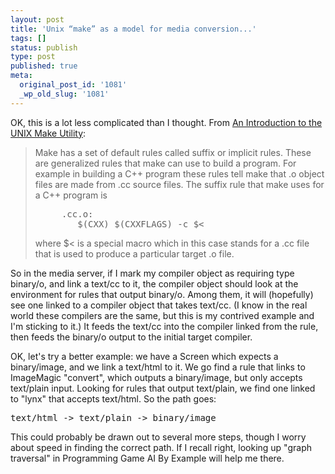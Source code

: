 ```yaml
---
layout: post
title: 'Unix “make” as a model for media conversion...'
tags: []
status: publish
type: post
published: true
meta:
  original_post_id: '1081'
  _wp_old_slug: '1081'
---
```

OK, this is a lot less complicated than I thought.  From <a href="http://frank.mtsu.edu/~csdept/FacilitiesAndResources/make.htm">An Introduction to the UNIX Make Utility</a>:

<blockquote>

Make has a set of default rules called suffix or implicit rules. These are generalized rules that make can use to build a program. For example in building a C++ program these rules tell make that .o object files are made from .cc source files. The suffix rule that make uses for a C++ program is

<pre>
     .cc.o:
        $(CXX) $(CXXFLAGS) -c $&lt;
</pre>

where $&lt; is a special macro which in this case stands for a .cc file that is used to produce a particular target .o file.

</blockquote>

So in the media server, if I mark my compiler object as requiring type binary/o, and link a text/cc to it, the compiler object should look at the environment for rules that output binary/o.  Among them, it will (hopefully) see one linked to a compiler object that takes text/cc.  (I know in the real world these compilers are the same, but this is my contrived example and I'm sticking to it.)  It feeds the text/cc into the compiler linked from the rule, then feeds the binary/o output to the initial target compiler.

OK, let's try a better example: we have a Screen which expects a binary/image, and we link a text/html to it.  We go find a rule that links to ImageMagic "convert", which outputs a binary/image, but only accepts text/plain input.  Looking for rules that output text/plain, we find one linked to "lynx" that accepts text/html.  So the path goes:

<pre>text/html -&gt; text/plain -&gt; binary/image</pre>

This could probably be drawn out to several more steps, though I worry about speed in finding the correct path.  If I recall right, looking up "graph traversal" in Programming Game AI By Example will help me there.
